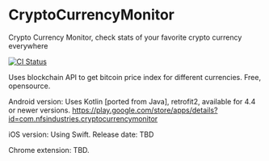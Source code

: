 # CryptoCurrencyMonitor
Crypto Currency Monitor, check stats of your favorite crypto currency everywhere


[![CI Status](https://circleci.com/gh/maxmousee/CryptoCurrencyMonitor.svg?style=shield&circle-token=:circle-token)](https://circleci.com/gh/maxmousee/CryptoCurrencyMonitor)

Uses blockchain API to get bitcoin price index for different currencies.
Free, opensource.

Android version:
Uses Kotlin [ported from Java], retrofit2, available for 4.4 or newer versions.
https://play.google.com/store/apps/details?id=com.nfsindustries.cryptocurrencymonitor

iOS version:
Using Swift.
Release date: TBD

Chrome extension:
TBD.
